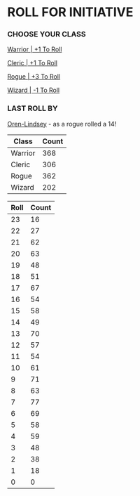 # ROLL FOR INITIATIVE
### CHOOSE YOUR CLASS

[Warrior | +1 To Roll](https://github.com/benjaminsampica/benjaminsampica/issues/new?title=roll%7Cwarrior&body=Just+click+%27Submit+new+issue%27.)

[Cleric | +1 To Roll](https://github.com/benjaminsampica/benjaminsampica/issues/new?title=roll%7Ccleric&body=Just+click+%27Submit+new+issue%27.)

[Rogue | +3 To Roll](https://github.com/benjaminsampica/benjaminsampica/issues/new?title=roll%7Crogue&body=Just+click+%27Submit+new+issue%27.)

[Wizard | -1 To Roll](https://github.com/benjaminsampica/benjaminsampica/issues/new?title=roll%7Cwizard&body=Just+click+%27Submit+new+issue%27.)
### LAST ROLL BY
[Oren-Lindsey](https://www.github.com/Oren-Lindsey) - as a rogue rolled a 14!

|Class|Count|
|-|-|
|Warrior|368|
|Cleric|306|
|Rogue|362|
|Wizard|202|

|Roll|Count|
|-|-|
|23|16
|22|27
|21|62
|20|63
|19|48
|18|51
|17|67
|16|54
|15|58
|14|49
|13|70
|12|57
|11|54
|10|61
|9|71
|8|63
|7|77
|6|69
|5|58
|4|59
|3|48
|2|38
|1|18
|0|0
